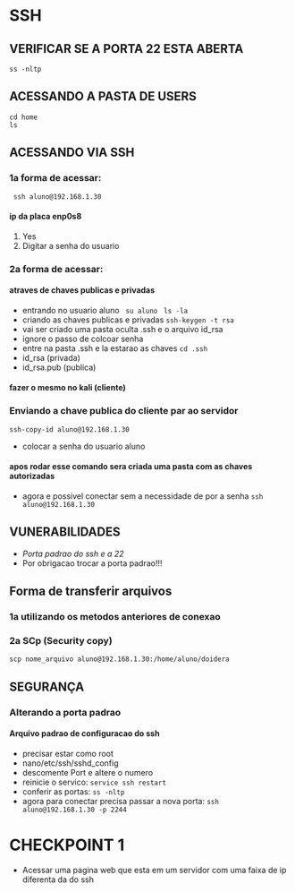 # SSH

## VERIFICAR SE A PORTA 22 ESTA ABERTA
```ss -nltp```

## ACESSANDO A PASTA DE USERS
```
cd home 
ls 
```

## ACESSANDO VIA SSH
### 1a forma de acessar:
``` ssh aluno@192.168.1.30```
#### ip da placa enp0s8 

1. Yes
2. Digitar a senha do usuario

### 2a forma de acessar:
#### atraves de chaves publicas e privadas
- entrando no usuario aluno
``` su aluno```
``` ls -la```
- criando as chaves publicas e privadas
``` ssh-keygen -t rsa ```
- vai ser criado uma pasta oculta .ssh e o arquivo id_rsa
- ignore o passo de colcoar senha
- entre na pasta .ssh e la estarao as chaves
``` cd .ssh ```
- id_rsa (privada)
- id_rsa.pub (publica)

#### fazer o mesmo no kali (cliente)

### Enviando a chave publica do cliente par ao servidor
```ssh-copy-id aluno@192.168.1.30```
- colocar a senha do usuario aluno
#### apos rodar esse comando sera criada uma pasta com as chaves autorizadas
- agora e possivel conectar sem a necessidade de por a senha
```ssh aluno@192.168.1.30```

## VUNERABILIDADES
- *Porta padrao do ssh e a 22*
- Por obrigacao trocar a porta padrao!!!

## Forma de transferir arquivos
### 1a utilizando os metodos anteriores de conexao
### 2a SCp (Security copy)
```scp nome_arquivo aluno@192.168.1.30:/home/aluno/doidera```

## SEGURANÇA
### Alterando a porta padrao
#### Arquivo padrao de configuracao do ssh
- precisar estar como root
- nano/etc/ssh/sshd_config
- descomente Port e altere o numero
- reinicie o servico:
```service ssh restart```
- conferir as portas:
```ss -nltp```
- agora para conectar precisa passar a nova porta:
```ssh aluno@192.168.1.30 -p 2244```

# CHECKPOINT 1
- Acessar uma pagina web que esta em um servidor com uma faixa de ip diferenta da do ssh